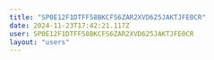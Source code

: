 ```yaml
---
title: "SP0E12F1DTFF58BKCFS6ZAR2XVD625JAKTJFE0CR"
date: 2024-11-23T17:42:21.117Z
user: SP0E12F1DTFF58BKCFS6ZAR2XVD625JAKTJFE0CR
layout: "users"
---
```

    